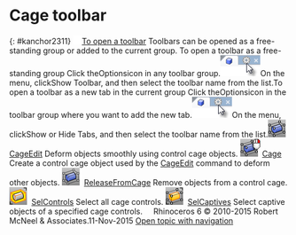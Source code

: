---
---


# Cage toolbar
{: #kanchor2311}
 [![images/transparent.gif](images/transparent.gif)To open a toolbar](javascript:void(0);) Toolbars can be opened as a free-standing group or added to the current group.
To open a toolbar as a free-standing group
Click theOptionsicon in any toolbar group.![images/toolbar-howtoopen.png](images/toolbar-howtoopen.png)On the menu, clickShow Toolbar, and then select the toolbar name from the list.To open a toolbar as a new tab in the current group
Click theOptionsicon in the toolbar group where you want to add the new tab.![images/toolbar-howtoopen.png](images/toolbar-howtoopen.png)On the menu, clickShow or Hide Tabs, and then select the toolbar name from the list.![images/cageedit.png](images/cageedit.png) [CageEdit](cageedit.html) 
Deform objects smoothly using control cage objects.
![images/cage-rt.png](images/cage-rt.png) [Cage](cage.html) 
Create a control cage object used by the [CageEdit](cageedit.html) command to deform other objects.
![images/releasefromcage.png](images/releasefromcage.png) [ReleaseFromCage](cageedit.html#releasefromcage) 
Remove objects from a control cage.
![images/selcontrols.png](images/selcontrols.png) [SelControls](selection-commands.html#selcontrols) 
Select all cage controls.
![images/selcaptives.png](images/selcaptives.png) [SelCaptives](selection-commands.html#selcaptives) 
Select captive objects of a specified cage controls.
&#160;
&#160;
Rhinoceros 6 © 2010-2015 Robert McNeel &amp; Associates.11-Nov-2015
 [Open topic with navigation](cage-toolbar.html) 


